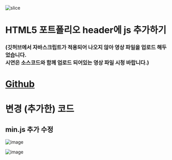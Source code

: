 ![slice](https://capsule-render.vercel.app/api?type=slice&color=auto&height=200&text=js%20추가하기&fontAlign=70&rotate=13&fontAlignY=25&desc=20231010&descAlignY=44)

# HTML5 포트폴리오 header에 js 추가하기

### (깃허브에서 자바스크립트가 적용되어 나오지 않아 영상 파일을 업로드 해두었습니다. <br> 시연은 소스코드와 함께 업로드 되어있는 영상 파일 시청 바랍니다.)
# <a href="https://baesub.github.io/Tue_Report/1010/ch04_mportpolio/mintro.html"> Github </a>

# 변경 (추가한) 코드
## min.js 추가 수정
![image](https://github.com/baesub/Tue_Report/assets/113866062/7b19ac3e-c031-4c8e-a0f2-ea01a279c5e6)

![image](https://github.com/baesub/Tue_Report/assets/113866062/3b6caf1d-75bd-49f8-bde2-ff8074279532)

